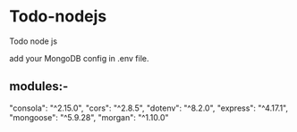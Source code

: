 # Todo-nodejs
Todo node js 

add your MongoDB config in .env file.

## modules:-

  "consola": "^2.15.0",
  "cors": "^2.8.5",
  "dotenv": "^8.2.0",
  "express": "^4.17.1",
  "mongoose": "^5.9.28",
  "morgan": "^1.10.0"
